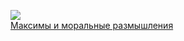![](/books/prose_classic/Франсуа%20де%20Ларошфуко/Максимы%20и%20моральные%20размышления.jpg)  
[Максимы и моральные размышления](/books/prose_classic/Франсуа%20де%20Ларошфуко/Максимы%20и%20моральные%20размышления)